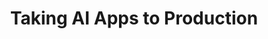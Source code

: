 ---
# Name of the webinar.
title: "Taking AI Apps to Production"
meta_desc: "The Pinecone and Pulumi teams will explore the infrastructure and service architecture you need to scale AI apps in production."

# A featured webinar will display first in the list.
featured: false

# If the video is pre-recorded or live.
pre_recorded: false

# If the video is part of the PulumiTV series. Setting this value to true will list the video in the "PulumiTV" section.
pulumi_tv: false

# The preview image will be shown on the list page.
preview_image: ""

# Webinars with unlisted as true will not be shown on the webinar list
unlisted: false

# Gated webinars will have a registration form and the user will need
# to fill out the form before viewing.
gated: true

# The layout of the landing page.
type: webinars

# External webinars will link to an external page instead of a webinar
# landing/registration page. If the webinar is external you will need
# set the 'block_external_search_index' flag to true so Google does not index
# the webinar page created.
external: false
block_external_search_index: false

# The url slug for the webinar landing page. If this is an external
# webinar, use the external URL as the value here.
url_slug: "ai-apps-to-production"

# The content of the hero section.
hero:
    # The title text in the hero. This also serves as the pages H1.
    title: "Serverless Apps with Google Cloud Run and Pulumi"
    # The image the appears on the right hand side of the hero.
    image: "/icons/containers.svg"

# Webinar pages support multiple session via the 'multiple' property.
# multiple:

# Content for the left hand side section of the page.
main:
    # Webinar title.
    title: "Taking AI Apps to Production"
    # URL for embedding a URL for ungated webinars.
    youtube_url:
    # Sortable date. The datetime Hugo will use to sort the webinars in date order.
    sortable_date: 2023-12-14T09:00:00.000-08:00
    # Duration of the webinar.
    duration: "60 minutes"
    # Datetime of the webinar.
    datetime: 
    # Description of the webinar.
    description: |
        What does it take to go from an idea in a notebook to an application handling real-world traffic? In this workshop, the Pinecone and Pulumi teams will explore the infrastructure and service architecture you need to scale AI apps in production. We will delve into deploying high-volume AI systems through scalable microservices, efficient data processing, and seamless synchronization between user interfaces and databases. We will examine the nuances of containerization for enhanced portability and Infrastructure as Code (IaC) for streamlined cloud deployments. The workshop will also discuss industry best practices in scalability and security for production-grade AI systems in a cloud-native landscape.

        This workshop is designed to help AI developers and engineers build and scale AI infrastructure. We will guide you through the Pulumi platform with diagrams and a series of labs to help accelerate your AI apps.

    # The webinar presenters
    presenters:
        - name: Scott Lowe
          role: Principal Community Engineer, Pulumi
        - name: TBD 
          role: Pinecone Engineer
    
    learn:
        - The basics of infrastructure as code and the Pulumi programming model
        - How to provision, update, and destroy AWS resources (Amazon ECS clusters, networking infrastructure, messaging queues, and Amazon RDS Postgres databases)
        - How to create and manage Pinecone indexes

    # A bullet point list containing what the user will learn during the webinar.

# The right hand side form section.
form:
    # HubSpot form id.
    hubspot_form_id: dd3c952a-f4c6-4c3a-bac5-6e9675ddb72b
    salesforce_campaign_id: 701Du000000BqlcIAC

aws_only: false
---